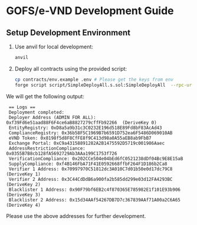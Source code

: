 # GOFS/e-VND Development Guide

## Setup Development Environment
1. Use anvil for local development:
   ```bash
   anvil
   ```
2. Deploy all contracts using the provided script:
   ```bash
   cp contracts/env.example .env # Please get the keys from env
   forge script script/SimpleDeployAll.s.sol:SimpleDeployAll  --rpc-url 127.0.0.1:8545 --broadcast
    ```
We will get the following output:
   ```
    == Logs ==
    Deployment completed:
    Deployer Address (ADMIN FOR ALL): 0xf39Fd6e51aad88F6F4ce6aB8827279cffFb92266  (DeriveKey 0)
    EntityRegistry: 0xD8a5a9b31c3C0232E196d518E89Fd8bF83AcAd43
    ComplianceRegistry: 0x36b58F5C1969B7b6591D752ea6F5486D069010AB
    eVND Token: 0x8198f5d8F8CfFE8f9C413d98a0A55aEB8ab9FbB7
    Exchange Portal: 0xC9a43158891282A2B1475592D5719c001986Aaec
    AddressRestrictionCompliance: 0x0355B7B8cb128fA5692729Ab3AAa199C1753f726
    VerificationCompliance: 0x202CCe504e04bEd6fC0521238dDf04Bc9E8E15aB
    SupplyCompliance: 0xf4B146FbA71F41E0592668ffbF264F1D186b2Ca8
    Verifier 1 Address: 0x70997970C51812dc3A010C7d01b50e0d17dc79C8 (DeriveKey 1)
    Verifier 2 Address: 0x3C44CdDdB6a900fa2b585dd299e03d12FA4293BC (DeriveKey 2)
    Blacklister 1 Address: 0x90F79bf6EB2c4f870365E785982E1f101E93b906 (DeriveKey 3)
    Blacklister 2 Address: 0x15d34AAf54267DB7D7c367839AAf71A00a2C6A65 (DeriveKey 4)
   ```
Please use the above addresses for further development.